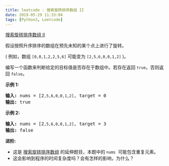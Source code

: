 ```yaml
---
title: leetcode : 搜索旋转排序数组 II
date: 2019-05-29 11:33:04
tags: [Python3, Leetcode]
---
```


[搜索旋转排序数组 II](https://leetcode-cn.com/problems/search-in-rotated-sorted-array-ii/)

<p>假设按照升序排序的数组在预先未知的某个点上进行了旋转。</p>

<!-- more -->

<p>( 例如，数组&nbsp;<code>[0,0,1,2,2,5,6]</code>&nbsp;可能变为&nbsp;<code>[2,5,6,0,0,1,2]</code>&nbsp;)。</p>

<p>编写一个函数来判断给定的目标值是否存在于数组中。若存在返回&nbsp;<code>true</code>，否则返回&nbsp;<code>false</code>。</p>

<p><strong>示例&nbsp;1:</strong></p>

<pre><strong>输入:</strong> nums = [2<code>,5,6,0,0,1,2]</code>, target = 0
<strong>输出:</strong> true
</pre>

<p><strong>示例&nbsp;2:</strong></p>

<pre><strong>输入:</strong> nums = [2<code>,5,6,0,0,1,2]</code>, target = 3
<strong>输出:</strong> false</pre>

<p><strong>进阶:</strong></p>

<ul>
	<li>这是 <a href="https://leetcode-cn.com/problems/search-in-rotated-sorted-array/description/">搜索旋转排序数组</a>&nbsp;的延伸题目，本题中的&nbsp;<code>nums</code>&nbsp; 可能包含重复元素。</li>
	<li>这会影响到程序的时间复杂度吗？会有怎样的影响，为什么？</li>
</ul>
